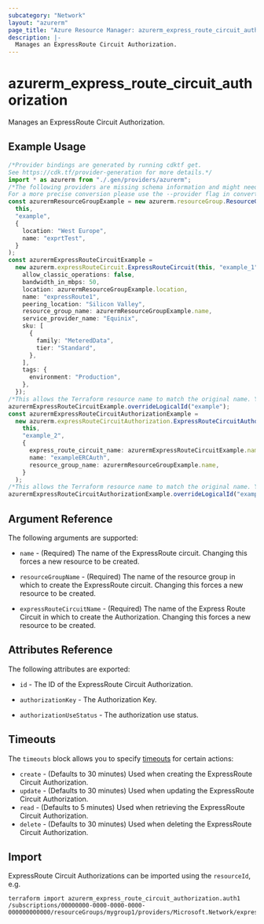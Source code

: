 ```yaml
---
subcategory: "Network"
layout: "azurerm"
page_title: "Azure Resource Manager: azurerm_express_route_circuit_authorization"
description: |-
  Manages an ExpressRoute Circuit Authorization.
---
```


# azurerm\_express\_route\_circuit\_authorization

Manages an ExpressRoute Circuit Authorization.

## Example Usage

```typescript
/*Provider bindings are generated by running cdktf get.
See https://cdk.tf/provider-generation for more details.*/
import * as azurerm from "./.gen/providers/azurerm";
/*The following providers are missing schema information and might need manual adjustments to synthesize correctly: azurerm.
For a more precise conversion please use the --provider flag in convert.*/
const azurermResourceGroupExample = new azurerm.resourceGroup.ResourceGroup(
  this,
  "example",
  {
    location: "West Europe",
    name: "exprtTest",
  }
);
const azurermExpressRouteCircuitExample =
  new azurerm.expressRouteCircuit.ExpressRouteCircuit(this, "example_1", {
    allow_classic_operations: false,
    bandwidth_in_mbps: 50,
    location: azurermResourceGroupExample.location,
    name: "expressRoute1",
    peering_location: "Silicon Valley",
    resource_group_name: azurermResourceGroupExample.name,
    service_provider_name: "Equinix",
    sku: [
      {
        family: "MeteredData",
        tier: "Standard",
      },
    ],
    tags: {
      environment: "Production",
    },
  });
/*This allows the Terraform resource name to match the original name. You can remove the call if you don't need them to match.*/
azurermExpressRouteCircuitExample.overrideLogicalId("example");
const azurermExpressRouteCircuitAuthorizationExample =
  new azurerm.expressRouteCircuitAuthorization.ExpressRouteCircuitAuthorization(
    this,
    "example_2",
    {
      express_route_circuit_name: azurermExpressRouteCircuitExample.name,
      name: "exampleERCAuth",
      resource_group_name: azurermResourceGroupExample.name,
    }
  );
/*This allows the Terraform resource name to match the original name. You can remove the call if you don't need them to match.*/
azurermExpressRouteCircuitAuthorizationExample.overrideLogicalId("example");

```

## Argument Reference

The following arguments are supported:

*   `name` - (Required) The name of the ExpressRoute circuit. Changing this forces a new resource to be created.

*   `resourceGroupName` - (Required) The name of the resource group in which to create the ExpressRoute circuit. Changing this forces a new resource to be created.

*   `expressRouteCircuitName` - (Required) The name of the Express Route Circuit in which to create the Authorization. Changing this forces a new resource to be created.

## Attributes Reference

The following attributes are exported:

*   `id` - The ID of the ExpressRoute Circuit Authorization.

*   `authorizationKey` - The Authorization Key.

*   `authorizationUseStatus` - The authorization use status.

## Timeouts

The `timeouts` block allows you to specify [timeouts](https://www.terraform.io/language/resources/syntax#operation-timeouts) for certain actions:

* `create` - (Defaults to 30 minutes) Used when creating the ExpressRoute Circuit Authorization.
* `update` - (Defaults to 30 minutes) Used when updating the ExpressRoute Circuit Authorization.
* `read` - (Defaults to 5 minutes) Used when retrieving the ExpressRoute Circuit Authorization.
* `delete` - (Defaults to 30 minutes) Used when deleting the ExpressRoute Circuit Authorization.

## Import

ExpressRoute Circuit Authorizations can be imported using the `resourceId`, e.g.

```shell
terraform import azurerm_express_route_circuit_authorization.auth1 /subscriptions/00000000-0000-0000-0000-000000000000/resourceGroups/mygroup1/providers/Microsoft.Network/expressRouteCircuits/myExpressRoute/authorizations/auth1
```
